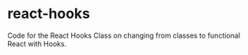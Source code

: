 # react-hooks
Code for the React Hooks Class on changing from classes to functional React with Hooks.
